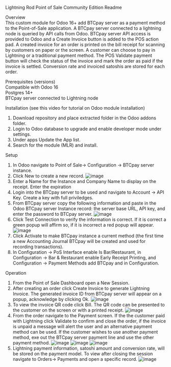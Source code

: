 Lightning Rod Point of Sale Community Edition Readme

Overview
<br>This custom module for Odoo 16+ add BTCpay server as a payment method to the Point-of-Sale application. A BTCpay server connected to a lightning node is queried by API calls from Odoo. BTCpay server API access is provided to Odoo and a Create Invoice button is added to the POS action pad. A created invoice for an order is printed on the bill receipt for scanning by customers on paper or the screen. A customer can choose to pay in Lightning or a traditional payment method. The POS Validate payment button will check the status of the invoice and mark the order as paid if the invoice is settled. Conversion rate and invoiced satoshis are stored for each order.

Prerequisites (versions)
<br>Compatible with Odoo 16
<br>Postgres 14+
<br>BTCpay server connected to Lightning node

Installation (see this video for tutorial on Odoo module installation)
1. Download repository and place extracted folder in the Odoo addons folder.
2. Login to Odoo database to upgrade and enable developer mode under settings.
3. Under apps Update the App list.
4. Search for the module (MLR) and install.

Setup

1. In Odoo navigate to Point of Sale-> Configuration -> BTCpay server instance.
2. Click New to create a new record.
   ![image](https://github.com/ERP-FTW/mlr_pos_community/assets/124227412/90591a58-7c0e-43da-931e-252fe154efbf)
4. Enter a Name for the Instance and Company Name to display on the receipt. Enter the expiration 
5. Login into the BTCpay server to be used and navigate to Account -> API Key. Create a key with full priviledges.
6. From BTCpay server copy the following information and paste in the Odoo BTCpay server Instance record: the server base URL, API key, and enter the password to BTCpay server.
   ![image](https://github.com/ERP-FTW/mlr_pos_community/assets/124227412/4ca911a4-94b2-46ff-90e6-fc88e73873d2)
7. Click Test Connection to verify the information is correct. If it is correct a green popup will affirm so, if it is incorrect a red popup will appear.
   ![image](https://github.com/ERP-FTW/mlr_pos_community/assets/124227412/04ec94a0-c1b6-4d62-b898-fac53ff70693)
9. Click Activate to make BTCpay instance a current method (the first time a new Accounting Journal BTCpay will be created and used for recording transactions).
10. In Configuration -> PoS Interface enable Is Bar/Restaurant, in Configuration -> Bar & Restaurant enable Early Receipt Printing, and Configuration -> Payment Methods add BTCpay and in Configuration.

Operation
1. From the Point of Sale Dashboard open a New Session.
2. After creating an order click Create Invoice to generate Lightning Invoice. The generated invoice ID from BTCpay server will appear on a popup, acknowledge by clicking Ok.
   ![image](https://github.com/ERP-FTW/mlr_pos_community/assets/124227412/a32262b0-6f72-49bd-bfc4-922983516567)
4. To view the invoice QR code click Bill. The QR code can be presented to the customer on the screen or with a printed receipt.
   ![image](https://github.com/ERP-FTW/mlr_pos_community/assets/124227412/e7030bfb-83f3-4b73-96b1-f2bab5a2d4e0)
6. From the order navigate to the Payment screen. If the the customer paid with Lightning click Validate to confirm and close the order, if the invoice is unpaid a message will alert the user and an alternative payment method can be used. If the customer wishes to use another payment method, exe out the BTCpay server payment line and use the other payment method.
   ![image](https://github.com/ERP-FTW/mlr_pos_community/assets/124227412/f81ed8f2-2186-4ef8-a023-55b3c336a142)
   ![image](https://github.com/ERP-FTW/mlr_pos_community/assets/124227412/cfc6dc9f-a824-4ceb-9828-247a97b17ce6)
   ![image](https://github.com/ERP-FTW/mlr_pos_community/assets/124227412/ade11951-04ca-477c-b5df-aed39ce8350d)
8. Lightning payment information, satoshi amount and conversion rate, will be stored on the payment model. To view after closing the session navigate to Orders-> Payments and open a specific record.
![image](https://github.com/ERP-FTW/mlr_pos_community/assets/124227412/90fef5a4-d74d-48c1-9a09-9f6e8d266fa1)

